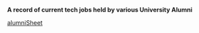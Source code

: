 **A record of current tech jobs held by various University Alumni**

[alumniSheet](https://docs.google.com/spreadsheets/d/1-kRhkDWBLXhmcTyZ2HGV76QC1mipBPESdQkTnpPXUbE/edit#gid=0 "alumniSheet")


